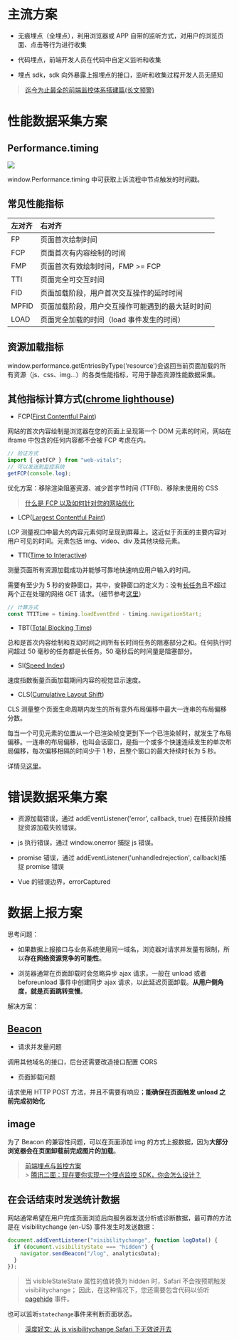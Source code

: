 # 主流方案

- 无痕埋点（全埋点），利用浏览器或 APP 自带的监听方式，对用户的浏览页面、点击等行为进行收集

- 代码埋点，前端开发人员在代码中自定义监听和收集

- 埋点 sdk，sdk 向外暴露上报埋点的接口，监听和收集过程开发人员无感知

> [迄今为止最全的前端监控体系搭建篇(长文预警)](https://mp.weixin.qq.com/s/E61cNsDPLvD_n2sqmNCXYA)

# 性能数据采集方案

## Performance.timing

![](https://p3-juejin.byteimg.com/tos-cn-i-k3u1fbpfcp/84e6af0463f742ccbd2e98a0578aeeb3~tplv-k3u1fbpfcp-zoom-in-crop-mark:1304:0:0:0.awebp)

window.Performance.timing 中可获取上诉流程中节点触发的时间戳。

## 常见性能指标

| 左对齐 | 右对齐                                           |
| :----- | :----------------------------------------------- |
| FP     | 页面首次绘制时间                                 |
| FCP    | 页面首次有内容绘制的时间                         |
| FMP    | 页面首次有效绘制时间，FMP >= FCP                 |
| TTI    | 页面完全可交互时间                               |
| FID    | 页面加载阶段，用户首次交互操作的延时时间         |
| MPFID  | 页面加载阶段，用户交互操作可能遇到的最大延时时间 |
| LOAD   | 页面完全加载的时间（load 事件发生的时间）        |

## 资源加载指标

window.performance.getEntriesByType('resource')会返回当前页面加载的所有资源（js、css、img...）的各类性能指标，可用于静态资源性能数据采集。

## 其他指标计算方式([chrome lighthouse](https://web.dev/lighthouse-performance/))

- FCP([First Contentful Paint](https://web.dev/first-contentful-paint/))

网站的首次内容绘制是浏览器在您的页面上呈现第一个 DOM 元素的时间，网站在 iframe 中包含的任何内容都不会被 FCP 考虑在内。

```js
// 验证方式
import { getFCP } from "web-vitals";
// 可以发送到监控系统
getFCP(console.log);
```

优化方案：移除渲染阻塞资源、减少首字节时间 (TTFB)、移除未使用的 CSS

> [什么是 FCP 以及如何针对您的网站优化](https://www.wbolt.com/fcp-first-contentful-paint.html)

- LCP([Largest Contentful Paint](https://web.dev/lighthouse-largest-contentful-paint/))

LCP 测量视口中最大的内容元素何时呈现到屏幕上。这近似于页面的主要内容对用户可见的时间。元素包括 img、video、div 及其他块级元素。

- TTI([Time to Interactive](https://web.dev/interactive/))

测量页面所有资源加载成功并能够可靠地快速响应用户输入的时间。

需要有至少为 5 秒的安静窗口，其中，安静窗口的定义为：没有[长任务](https://w3c.github.io/longtasks/)且不超过两个正在处理的网络 GET 请求。（细节参考[这里](https://web.dev/i18n/zh/tti/)）

```js
// 计算方式
const TTITime = timing.loadEventEnd - timing.navigationStart;
```

- TBT([Total Blocking Time](https://web.dev/lighthouse-total-blocking-time/))

总和是首次内容绘制和互动时间之间所有长时间任务的阻塞部分之和。任何执行时间超过 50 毫秒的任务都是长任务。50 毫秒后的时间量是阻塞部分。

- SI([Speed Index](https://web.dev/speed-index/))

速度指数衡量页面加载期间内容的视觉显示速度。

- CLS([Cumulative Layout Shift](https://web.dev/cls/))

CLS 测量整个页面生命周期内发生的所有意外布局偏移中最大一连串的布局偏移分数。

每当一个可见元素的位置从一个已渲染帧变更到下一个已渲染帧时，就发生了布局偏移。一连串的布局偏移，也叫会话窗口，是指一个或多个快速连续发生的单次布局偏移，每次偏移相隔的时间少于 1 秒，且整个窗口的最大持续时长为 5 秒。

详情见[这里](https://juejin.cn/post/6938075086737899534#heading-13)。

# 错误数据采集方案

- 资源加载错误，通过 addEventListener('error', callback, true) 在捕获阶段捕捉资源加载失败错误。

- js 执行错误，通过 window.onerror 捕捉 js 错误。

- promise 错误，通过 addEventListener('unhandledrejection', callback)捕捉 promise 错误

- Vue 的错误边界，errorCaptured

# 数据上报方案

思考问题：

- 如果数据上报接口与业务系统使用同一域名，浏览器对请求并发量有限制，所以**存在网络资源竞争的可能性**。

- 浏览器通常在页面卸载时会忽略异步 ajax 请求，一般在 unload 或者 beforeunload 事件中创建同步 ajax 请求，以此延迟页面卸载。**从用户侧角度，就是页面跳转变慢**。

解决方案：

## [Beacon](https://developer.mozilla.org/zh-CN/docs/Web/API/Beacon_API)

- 请求并发量问题

调用其他域名的接口，后台还需要改造接口配置 CORS

- 页面卸载问题

请求使用 HTTP POST 方法，并且不需要有响应；**能确保在页面触发 unload 之前完成初始化**

## image

为了 Beacon 的兼容性问题，可以在页面添加 img 的方式上报数据，因为**大部分浏览器会在页面卸载前完成图片的加载**。

> [前端埋点与监控方案](https://juejin.cn/post/6938075086737899534)<br> > [腾讯二面：现在要你实现一个埋点监控 SDK，你会怎么设计？](https://juejin.cn/post/7085679511290773534)

## 在会话结束时发送统计数据

网站通常希望在用户完成页面浏览后向服务器发送分析或诊断数据，最可靠的方法是在 visibilitychange (en-US) 事件发生时发送数据：

```js
document.addEventListener("visibilitychange", function logData() {
  if (document.visibilityState === "hidden") {
    navigator.sendBeacon("/log", analyticsData);
  }
});
```

> 当 visibleStateState 属性的值转换为 hidden 时，Safari 不会按预期触发 visibilitychange； 因此，在这种情况下，您还需要包含代码以侦听 [pagehide](https://developer.mozilla.org/zh-CN/docs/Web/API/Window/pagehide_event) 事件。

也可以监听`statechange`事件来判断页面状态。

> [深度好文: 从 js visibilitychange Safari 下无效说开去](https://www.zhangxinxu.com/wordpress/2021/11/js-visibilitychange-pagehide-lifecycle/)
